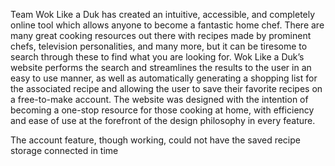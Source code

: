Team Wok Like a Duk has created an intuitive, accessible, and completely online tool which allows anyone to become a fantastic home chef. There are many great cooking resources out there with recipes made by prominent chefs, television personalities, and many more, but it can be tiresome to search through these to find what you are looking for. Wok Like a Duk’s website performs the search and streamlines the results to the user in an easy to use manner, as well as automatically generating a shopping list for the associated recipe and allowing the user to save their favorite recipes on a free-to-make account. The website was designed with the intention of becoming a one-stop resource for those cooking at home, with efficiency and ease of use at the forefront of the design philosophy in every feature. 

The account feature, though working, could not have the saved recipe storage connected in time

